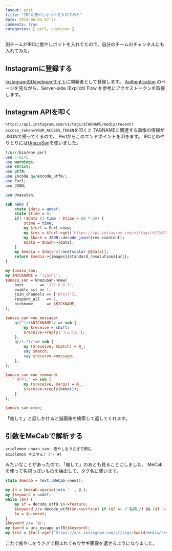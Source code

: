 ```yaml
---
layout: post
title: "IRCに癒やしボットを入れてみた"
date: 2014-06-04 07:37
comments: true
categories: [ perl, unazusan ]
---
```


別チームがIRCに癒やしボットを入れてたので、自分のチームのチャンネルにも入れてみた。

<!-- More -->


## Instagramに登録する

[InstagramのDeveloperサイト](http://instagram.com/developer/)に開発者として登録します。
[Authentication](http://instagram.com/developer/authentication/)
のページを見ながら、Server-side (Explicit) Flow を参考にアクセストークンを取得します。

## Instagram APIを叩く

`https://api.instagram.com/v1/tags/$TAGNAME/media/recent?access_token=YOUR_ACCESS_TOKEN`を叩くと
TAGNAMEに関連する画像の情報がJSONで帰ってくるので、
Perlからこのエンドポイントを叩きます。
IRCとのやりとりには[UnazuSan](http://www.songmu.jp/riji/entry/2013-09-09-unazusan.html)を使いました。

``` perl
!/usr/bin/env perl
use 5.014;
use warnings;
use strict;
use utf8;
use Encode qw/encode_utf8/;
use Furl;
use JSON;

use UnazuSan;

sub neko {
    state $data = undef;
    state $time = 0;
    if( !$data || time - $time > 60 * 60) {
        $time = time;
        my $furl = Furl->new;
        my $res = $furl->get('https://api.instagram.com/v1/tags/%E7%8C%AB/media/recent?access_token=YOUR_ACCESS_TOKEN');
        my $hash = JSON::decode_json($res->content);
        $data = $hash->{data};
    }
    my $media = $data->[rand(scalar @$data)];
    return $media->{images}{standard_resolution}{url};
}

my $unazu_san;
my $NICKNAME = 'iyashi';
$unazu_san = UnazuSan->new(
    host       => '127.0.0.1',
    enable_ssl => 1,
    join_channels => ['#test'],
    respond_all   => 1,
    nickname      => $NICKNAME,
);

$unazu_san->on_message(
    qr/^\s+$NICKNAME:/ => sub {
        my $receive = shift;
        $receive->reply('うんうん');
    },
    qr/(.*)/ => sub {
        my ($receive, $match) = @_;
        say $match;
        say $receive->message;
    },
);

$unazu_san->on_command(
   ' 癒やし' => sub {
        my ($receive, @args) = @_;
        $receive->reply(neko());
    }
);

$unazu_san->run;
```

「癒して」と話しかけると猫画像を検索して返してくれます。

## 引数をMeCabで解析する

``` plain
acidlemon unazu_san: 癒やしをうさぎで頼む
acidlemon ネコやん! ('-'#)
```

みたいなことがあったので、「癒して」のあとも見ることにしました。
MeCabを使って名詞っぽいものを抽出して、タグ名に使います。

``` perl
state $mecab = Text::MeCab->new();

my $n = $mecab->parse(join ' ', @_);
my $keyword = undef;
while ($n) {
    my $f = decode_utf8 $n->feature;
    $keyword //= decode_utf8($n->surface) if ($f =~ /^名詞,/) && ($f !~ /^名詞,代名詞,/);
    $n = $n->next;
}
$keyword //= '猫';
my $word = uri_escape_utf8($keyword);
my $res = $furl->get("https://api.instagram.com/v1/tags/$word/media/recent?access_token=ACCESS_TOKEN");
```

これで癒やしをうさぎで頼まれてもウサギ画像を返せるようになりました。
